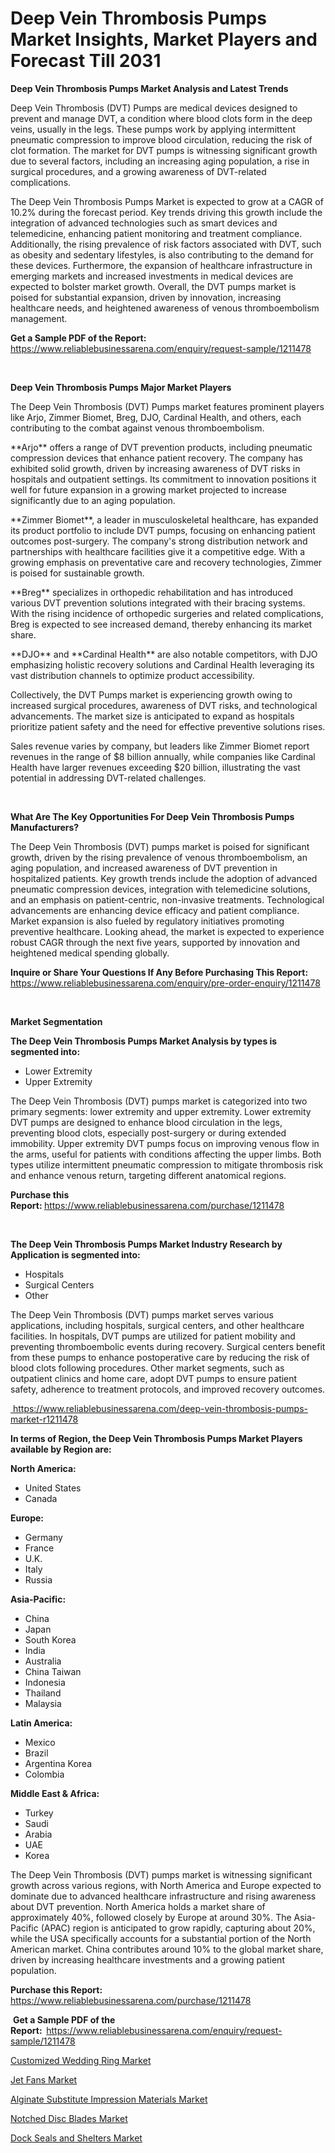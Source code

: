 <p><h1>Deep Vein Thrombosis Pumps Market Insights, Market Players and Forecast Till 2031</h1></p><p><strong>Deep Vein Thrombosis Pumps Market Analysis and Latest Trends</strong></p>
<p><p>Deep Vein Thrombosis (DVT) Pumps are medical devices designed to prevent and manage DVT, a condition where blood clots form in the deep veins, usually in the legs. These pumps work by applying intermittent pneumatic compression to improve blood circulation, reducing the risk of clot formation. The market for DVT pumps is witnessing significant growth due to several factors, including an increasing aging population, a rise in surgical procedures, and a growing awareness of DVT-related complications.</p><p>The Deep Vein Thrombosis Pumps Market is expected to grow at a CAGR of 10.2% during the forecast period. Key trends driving this growth include the integration of advanced technologies such as smart devices and telemedicine, enhancing patient monitoring and treatment compliance. Additionally, the rising prevalence of risk factors associated with DVT, such as obesity and sedentary lifestyles, is also contributing to the demand for these devices. Furthermore, the expansion of healthcare infrastructure in emerging markets and increased investments in medical devices are expected to bolster market growth. Overall, the DVT pumps market is poised for substantial expansion, driven by innovation, increasing healthcare needs, and heightened awareness of venous thromboembolism management.</p></p>
<p><strong>Get a Sample PDF of the Report:&nbsp;</strong> <a href="https://www.reliablebusinessarena.com/enquiry/request-sample/1211478?utm_campaign=1841&utm_medium=2&utm_source=Github&utm_content=ia&utm_term=17122024&utm_id=deep-vein-thrombosis-pumps">https://www.reliablebusinessarena.com/enquiry/request-sample/1211478</a></p>
<p>&nbsp;</p>
<p><strong>Deep Vein Thrombosis Pumps Major Market Players</strong></p>
<p><p>The Deep Vein Thrombosis (DVT) Pumps market features prominent players like Arjo, Zimmer Biomet, Breg, DJO, Cardinal Health, and others, each contributing to the combat against venous thromboembolism.</p><p>**Arjo** offers a range of DVT prevention products, including pneumatic compression devices that enhance patient recovery. The company has exhibited solid growth, driven by increasing awareness of DVT risks in hospitals and outpatient settings. Its commitment to innovation positions it well for future expansion in a growing market projected to increase significantly due to an aging population.</p><p>**Zimmer Biomet**, a leader in musculoskeletal healthcare, has expanded its product portfolio to include DVT pumps, focusing on enhancing patient outcomes post-surgery. The company's strong distribution network and partnerships with healthcare facilities give it a competitive edge. With a growing emphasis on preventative care and recovery technologies, Zimmer is poised for sustainable growth.</p><p>**Breg** specializes in orthopedic rehabilitation and has introduced various DVT prevention solutions integrated with their bracing systems. With the rising incidence of orthopedic surgeries and related complications, Breg is expected to see increased demand, thereby enhancing its market share.</p><p>**DJO** and **Cardinal Health** are also notable competitors, with DJO emphasizing holistic recovery solutions and Cardinal Health leveraging its vast distribution channels to optimize product accessibility. </p><p>Collectively, the DVT Pumps market is experiencing growth owing to increased surgical procedures, awareness of DVT risks, and technological advancements. The market size is anticipated to expand as hospitals prioritize patient safety and the need for effective preventive solutions rises.</p><p>Sales revenue varies by company, but leaders like Zimmer Biomet report revenues in the range of $8 billion annually, while companies like Cardinal Health have larger revenues exceeding $20 billion, illustrating the vast potential in addressing DVT-related challenges.</p></p>
<p>&nbsp;</p>
<p><strong>What Are The Key Opportunities For Deep Vein Thrombosis Pumps Manufacturers?</strong></p>
<p><p>The Deep Vein Thrombosis (DVT) pumps market is poised for significant growth, driven by the rising prevalence of venous thromboembolism, an aging population, and increased awareness of DVT prevention in hospitalized patients. Key growth trends include the adoption of advanced pneumatic compression devices, integration with telemedicine solutions, and an emphasis on patient-centric, non-invasive treatments. Technological advancements are enhancing device efficacy and patient compliance. Market expansion is also fueled by regulatory initiatives promoting preventive healthcare. Looking ahead, the market is expected to experience robust CAGR through the next five years, supported by innovation and heightened medical spending globally.</p></p>
<p><strong>Inquire or Share Your Questions If Any Before Purchasing This Report:</strong> <a href="https://www.reliablebusinessarena.com/enquiry/pre-order-enquiry/1211478?utm_campaign=1841&utm_medium=2&utm_source=Github&utm_content=ia&utm_term=17122024&utm_id=deep-vein-thrombosis-pumps">https://www.reliablebusinessarena.com/enquiry/pre-order-enquiry/1211478</a></p>
<p>&nbsp;</p>
<p><strong>Market Segmentation</strong></p>
<p><strong>The Deep Vein Thrombosis Pumps Market Analysis by types is segmented into:</strong></p>
<p><ul><li>Lower Extremity</li><li>Upper Extremity</li></ul></p>
<p><p>The Deep Vein Thrombosis (DVT) pumps market is categorized into two primary segments: lower extremity and upper extremity. Lower extremity DVT pumps are designed to enhance blood circulation in the legs, preventing blood clots, especially post-surgery or during extended immobility. Upper extremity DVT pumps focus on improving venous flow in the arms, useful for patients with conditions affecting the upper limbs. Both types utilize intermittent pneumatic compression to mitigate thrombosis risk and enhance venous return, targeting different anatomical regions.</p></p>
<p><strong>Purchase this Report:&nbsp;</strong><a href="https://www.reliablebusinessarena.com/purchase/1211478?utm_campaign=1841&utm_medium=2&utm_source=Github&utm_content=ia&utm_term=17122024&utm_id=deep-vein-thrombosis-pumps">https://www.reliablebusinessarena.com/purchase/1211478</a></p>
<p>&nbsp;</p>
<p><strong>The Deep Vein Thrombosis Pumps Market Industry Research by Application is segmented into:</strong></p>
<p><ul><li>Hospitals</li><li>Surgical Centers</li><li>Other</li></ul></p>
<p><p>The Deep Vein Thrombosis (DVT) pumps market serves various applications, including hospitals, surgical centers, and other healthcare facilities. In hospitals, DVT pumps are utilized for patient mobility and preventing thromboembolic events during recovery. Surgical centers benefit from these pumps to enhance postoperative care by reducing the risk of blood clots following procedures. Other market segments, such as outpatient clinics and home care, adopt DVT pumps to ensure patient safety, adherence to treatment protocols, and improved recovery outcomes.</p></p>
<p><a href="https://www.reliablebusinessarena.com/deep-vein-thrombosis-pumps-market-r1211478?utm_campaign=1841&utm_medium=2&utm_source=Github&utm_content=ia&utm_term=17122024&utm_id=deep-vein-thrombosis-pumps">&nbsp;https://www.reliablebusinessarena.com/deep-vein-thrombosis-pumps-market-r1211478</a></p>
<p><strong>In terms of Region, the Deep Vein Thrombosis Pumps Market Players available by Region are:</strong></p>
<p>
    <p> <strong> North America: </strong>
        <ul>
            <li>United States</li>
            <li>Canada</li>
        </ul>
        </p> 
    <p> <strong> Europe: </strong>
        <ul>
            <li>Germany</li>
            <li>France</li>
            <li>U.K.</li>
            <li>Italy</li>
            <li>Russia</li>
        </ul>
        </p> 
    <p> <strong> Asia-Pacific: </strong>
        <ul>
            <li>China</li>
            <li>Japan</li>
            <li>South Korea</li>
            <li>India</li>
            <li>Australia</li>
            <li>China Taiwan</li>
            <li>Indonesia</li>
            <li>Thailand</li>
            <li>Malaysia</li>
        </ul>
        </p> 
    <p> <strong> Latin America: </strong>
        <ul>
            <li>Mexico</li>
            <li>Brazil</li>
            <li>Argentina Korea</li>
            <li>Colombia</li>
        </ul>
        </p> 
    <p> <strong> Middle East & Africa: </strong>
        <ul>
            <li>Turkey</li>
            <li>Saudi</li>
            <li>Arabia</li>
            <li>UAE</li>
            <li>Korea</li>
        </ul>
    </p>
    </p>
<p><p>The Deep Vein Thrombosis (DVT) pumps market is witnessing significant growth across various regions, with North America and Europe expected to dominate due to advanced healthcare infrastructure and rising awareness about DVT prevention. North America holds a market share of approximately 40%, followed closely by Europe at around 30%. The Asia-Pacific (APAC) region is anticipated to grow rapidly, capturing about 20%, while the USA specifically accounts for a substantial portion of the North American market. China contributes around 10% to the global market share, driven by increasing healthcare investments and a growing patient population.</p></p>
<p><strong>Purchase this Report: </strong><a href="https://www.reliablebusinessarena.com/purchase/1211478?utm_campaign=1841&utm_medium=2&utm_source=Github&utm_content=ia&utm_term=17122024&utm_id=deep-vein-thrombosis-pumps">https://www.reliablebusinessarena.com/purchase/1211478</a></p>
<p>&nbsp;<strong>Get a Sample PDF of the Report:&nbsp;&nbsp;</strong><a href="https://www.reliablebusinessarena.com/enquiry/request-sample/1211478?utm_campaign=1841&utm_medium=2&utm_source=Github&utm_content=ia&utm_term=17122024&utm_id=deep-vein-thrombosis-pumps">https://www.reliablebusinessarena.com/enquiry/request-sample/1211478</a></p>
<p><strong></strong></p>
<p><p><a href="https://www.linkedin.com/pulse/essential-overview-customized-wedding-ring-market-projected-5-3sgsf?utm_campaign=1841&utm_medium=2&utm_source=Github&utm_content=ia&utm_term=17122024&utm_id=deep-vein-thrombosis-pumps">Customized Wedding Ring Market</a></p><p><a href="https://www.linkedin.com/pulse/experts-forecast-significant-growth-jet-fans-market-projected-uocif?utm_campaign=1841&utm_medium=2&utm_source=Github&utm_content=ia&utm_term=17122024&utm_id=deep-vein-thrombosis-pumps">Jet Fans Market</a></p><p><a href="https://github.com/julyju69/Market-Research-Report-List-5/blob/main/alginate-substitute-impression-materials-market.md?utm_campaign=1841&utm_medium=2&utm_source=Github&utm_content=ia&utm_term=17122024&utm_id=deep-vein-thrombosis-pumps">Alginate Substitute Impression Materials Market</a></p><p><a href="https://www.linkedin.com/pulse/industry-projections-global-notched-disc-blades-market-8bpff?utm_campaign=1841&utm_medium=2&utm_source=Github&utm_content=ia&utm_term=17122024&utm_id=deep-vein-thrombosis-pumps">Notched Disc Blades Market</a></p><p><a href="https://www.linkedin.com/pulse/dock-seals-shelters-market-analysis-future-growth-trends-sbnyf?utm_campaign=1841&utm_medium=2&utm_source=Github&utm_content=ia&utm_term=17122024&utm_id=deep-vein-thrombosis-pumps">Dock Seals and Shelters Market</a></p></p>